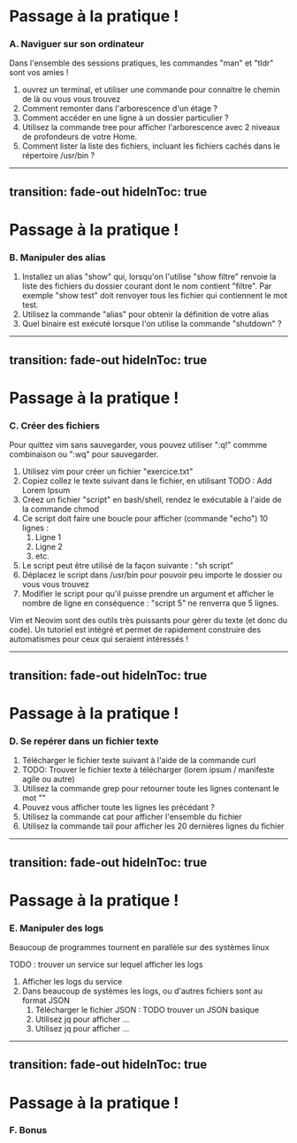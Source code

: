 # Passage à la pratique !
### A. Naviguer sur son ordinateur
<p v-click class="opacity-90 border-1 border-separate p2">Dans l'ensemble des sessions pratiques, les commandes "man" et "tldr" sont vos amies !</p>

1. ouvrez un terminal, et utiliser une commande pour connaitre le chemin de là ou vous vous trouvez
2. Comment remonter dans l'arborescence d'un étage ?
3. Comment accéder en une ligne à un dossier particulier ?
4. Utilisez la commande tree pour afficher l'arborescence avec 2 niveaux de profondeurs de votre Home.
5. Comment lister la liste des fichiers, incluant les fichiers cachés dans le répertoire /usr/bin ?

---
transition: fade-out
hideInToc: true
---

# Passage à la pratique !
### B. Manipuler des alias

1. Installez un alias "show" qui, lorsqu'on l'utilise "show filtre" renvoie la liste des fichiers du dossier courant dont le nom contient "filtre". Par exemple "show test" doit renvoyer tous les fichier qui contiennent le mot test.
2. Utilisez la commande "alias" pour obtenir la définition de votre alias
3. Quel binaire est exécuté lorsque l'on utilise la commande "shutdown" ?

---
transition: fade-out
hideInToc: true
---

# Passage à la pratique !
### C. Créer des fichiers

<p v-click class="opacity-90 border-1 border-separate p2">Pour quittez vim sans sauvegarder, vous pouvez utiliser ":q!" commme combinaison ou ":wq" pour sauvegarder.</p>

1. Utilisez vim pour créer un fichier "exercice.txt"
2. Copiez collez le texte suivant dans le fichier, en utilisant 
   TODO : Add Lorem Ipsum
3. Créez un fichier "script" en bash/shell, rendez le exécutable à l'aide de la commande chmod
4. Ce script doit faire une boucle pour afficher (commande "echo") 10 lignes :
   1. Ligne 1
   2. Ligne 2
   3. etc.
5. Le script peut être utilisé de la façon suivante : "sh script"
6. Déplacez le script dans /usr/bin pour pouvoir peu importe le dossier ou vous vous trouvez
7. Modifier le script pour qu'il puisse prendre un argument et afficher le nombre de ligne en conséquence : "script 5" ne renverra que 5 lignes.


<p v-click class="opacity-90 border-1 border-separate p2">Vim et Neovim sont des outils très puissants pour gérer du texte (et donc du code). Un tutoriel est intégré et permet de rapidement construire des automatismes pour ceux qui seraient intéressés !</p>



---
transition: fade-out
hideInToc: true
---

# Passage à la pratique !
### D. Se repérer dans un fichier texte

1. Télécharger le fichier texte suivant à l'aide de la commande curl
2. TODO: Trouver le fichier texte à télécharger (lorem ipsum / manifeste agile ou autre)
3. Utilisez la commande grep pour retourner toute les lignes contenant le mot ""
4. Pouvez vous afficher toute les lignes les précédant ?
5. Utilisez la commande cat pour afficher l'ensemble du fichier
6. Utilisez la commande tail pour afficher les 20 dernières lignes du fichier


---
transition: fade-out
hideInToc: true
---

# Passage à la pratique !
### E. Manipuler des logs


<p v-click class="opacity-90 border-1 border-separate p2">Beaucoup de programmes tournent en parallèle sur des systèmes linux</p>

TODO : trouver un service sur lequel afficher les logs
1. Afficher les logs du service
2. Dans beaucoup de systèmes les logs, ou d'autres fichiers sont au format JSON
   1. Télécharger le fichier JSON : TODO trouver un JSON basique
   2. Utilisez jq pour afficher ...
   3. Utilisez jq pour afficher ... 


---
transition: fade-out
hideInToc: true
---

# Passage à la pratique !
### F. Bonus